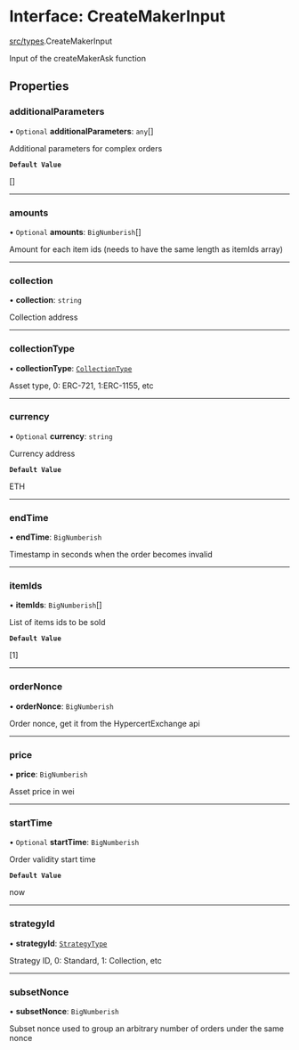 # Interface: CreateMakerInput

[src/types](../modules/src_types.md).CreateMakerInput

Input of the createMakerAsk function

## Properties

### additionalParameters

• `Optional` **additionalParameters**: `any`[]

Additional parameters for complex orders

**`Default Value`**

[]

___

### amounts

• `Optional` **amounts**: `BigNumberish`[]

Amount for each item ids (needs to have the same length as itemIds array)

___

### collection

• **collection**: `string`

Collection address

___

### collectionType

• **collectionType**: [`CollectionType`](../enums/src_types.CollectionType.md)

Asset type, 0: ERC-721, 1:ERC-1155, etc

___

### currency

• `Optional` **currency**: `string`

Currency address

**`Default Value`**

ETH

___

### endTime

• **endTime**: `BigNumberish`

Timestamp in seconds when the order becomes invalid

___

### itemIds

• **itemIds**: `BigNumberish`[]

List of items ids to be sold

**`Default Value`**

[1]

___

### orderNonce

• **orderNonce**: `BigNumberish`

Order nonce, get it from the HypercertExchange api

___

### price

• **price**: `BigNumberish`

Asset price in wei

___

### startTime

• `Optional` **startTime**: `BigNumberish`

Order validity start time

**`Default Value`**

now

___

### strategyId

• **strategyId**: [`StrategyType`](../enums/src_types.StrategyType.md)

Strategy ID, 0: Standard, 1: Collection, etc

___

### subsetNonce

• **subsetNonce**: `BigNumberish`

Subset nonce used to group an arbitrary number of orders under the same nonce
